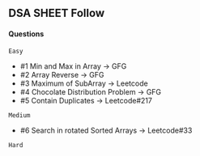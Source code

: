 ## DSA SHEET Follow
####    Questions 
`Easy`
-   #1 Min and Max in Array -> GFG
-   #2 Array Reverse -> GFG
-   #3 Maximum of SubArray -> Leetcode
-   #4 Chocolate Distribution Problem -> GFG
-   #5 Contain Duplicates -> Leetcode#217











`Medium`
-   #6 Search in rotated Sorted Arrays -> Leetcode#33











`Hard`

